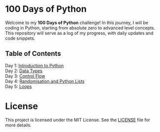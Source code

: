 # 100 Days of Python

Welcome to my **100 Days of Python** challenge! In this journey, I will be coding in Python, starting from absolute zero to advanced level concepts. This repository will serve as a log of my progress, with daily updates and code snippets.

## Table of Contents
Day 1: [Introduction to Python](./Day%201) <br>
Day 2: [Data Types](./Day%202) <br>
Day 3: [Control Flow](./Day%203) <br>
Day 4: [Randomisation and Python Lists](./Day%204) <br>
Day 5: [Loops](./Day%205) <br>

# License

This project is licensed under the MIT License. See the [LICENSE](LICENSE) file for more details.